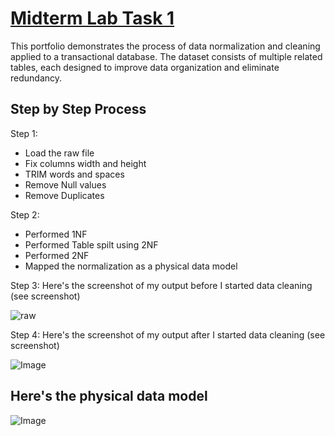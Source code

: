 # [Midterm Lab Task 1](https://github.com/user-attachments/files/19071685/Midterm.Lab.Task.1.xlsx)
This portfolio demonstrates the process of data normalization and cleaning applied to a transactional database. The dataset consists of multiple related tables, each designed to improve data organization and eliminate redundancy.

## Step by Step Process
Step 1:
- Load the raw file
- Fix columns width and height
- TRIM words and spaces
- Remove Null values
- Remove Duplicates

Step 2:
- Performed 1NF
- Performed Table spilt using 2NF
- Performed 2NF
- Mapped the normalization as a physical data model


Step 3: Here's the screenshot of my output before I started data cleaning (see screenshot)

![raw](https://github.com/user-attachments/assets/e0375d56-cc93-4908-9492-90f4aa3642d7)


Step 4: Here's the screenshot of my output after I started data cleaning (see screenshot)

![Image](https://github.com/user-attachments/assets/9daf38c7-759e-48ee-8403-af19cdfa2af1)

## Here's the physical data model

![Image](https://github.com/user-attachments/assets/105f7e3d-6e12-4af5-b09f-66e0428a5105)

